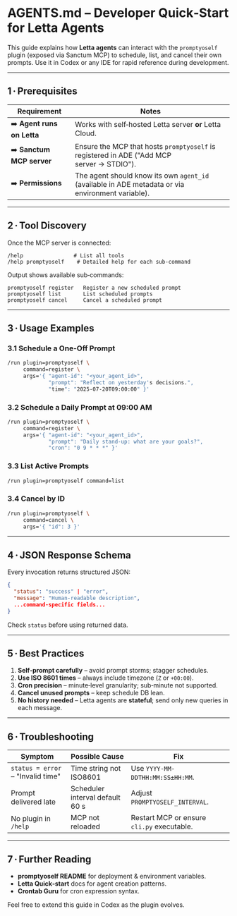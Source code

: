 # AGENTS.md – Developer Quick‑Start for Letta Agents

This guide explains how **Letta agents** can interact with the `promptyoself` plugin (exposed via Sanctum MCP) to schedule, list, and cancel their own prompts. Use it in Codex or any IDE for rapid reference during development.

---

## 1 · Prerequisites

| Requirement                | Notes                                                                                             |
| -------------------------- | ------------------------------------------------------------------------------------------------- |
| ➡️ **Agent runs on Letta** | Works with self‑hosted Letta server **or** Letta Cloud.                                           |
| ➡️ **Sanctum MCP server**  | Ensure the MCP that hosts `promptyoself` is registered in ADE ("Add MCP server → STDIO").         |
| ➡️ **Permissions**         | The agent should know its own `agent_id` (available in ADE metadata or via environment variable). |

---

## 2 · Tool Discovery

Once the MCP server is connected:

```text
/help                # List all tools
/help promptyoself    # Detailed help for each sub‑command
```

Output shows available sub‑commands:

```text
promptyoself register   Register a new scheduled prompt
promptyoself list       List scheduled prompts
promptyoself cancel     Cancel a scheduled prompt
```

---

## 3 · Usage Examples

### 3.1 Schedule a One‑Off Prompt

```bash
/run plugin=promptyoself \
     command=register \
     args='{ "agent-id": "<your_agent_id>",
             "prompt": "Reflect on yesterday's decisions.",
             "time": "2025-07-20T09:00:00" }'
```

### 3.2 Schedule a Daily Prompt at 09:00 AM

```bash
/run plugin=promptyoself \
     command=register \
     args='{ "agent-id": "<your_agent_id>",
             "prompt": "Daily stand‑up: what are your goals?",
             "cron": "0 9 * * *" }'
```

### 3.3 List Active Prompts

```bash
/run plugin=promptyoself command=list
```

### 3.4 Cancel by ID

```bash
/run plugin=promptyoself \
     command=cancel \
     args='{ "id": 3 }'
```

---

## 4 · JSON Response Schema

Every invocation returns structured JSON:

```json
{
  "status": "success" | "error",
  "message": "Human‑readable description",
  ...command‑specific fields...
}
```

Check `status` before using returned data.

---

## 5 · Best Practices

1. **Self‑prompt carefully** – avoid prompt storms; stagger schedules.
2. **Use ISO 8601 times** – always include timezone (`Z` or `+00:00`).
3. **Cron precision** – minute‑level granularity; sub‑minute not supported.
4. **Cancel unused prompts** – keep schedule DB lean.
5. **No history needed** – Letta agents are **stateful**; send only new queries in each message.

---

## 6 · Troubleshooting

| Symptom                           | Possible Cause                  | Fix                                        |
| --------------------------------- | ------------------------------- | ------------------------------------------ |
| `status = error` – "Invalid time" | Time string not ISO8601         | Use `YYYY-MM-DDTHH:MM:SS±HH:MM`.           |
| Prompt delivered late             | Scheduler interval default 60 s | Adjust `PROMPTYOSELF_INTERVAL`.            |
| No plugin in `/help`              | MCP not reloaded                | Restart MCP or ensure `cli.py` executable. |

---

## 7 · Further Reading

* **promptyoself README** for deployment & environment variables.
* **Letta Quick‑start** docs for agent creation patterns.
* **Crontab Guru** for cron expression syntax.

Feel free to extend this guide in Codex as the plugin evolves.
